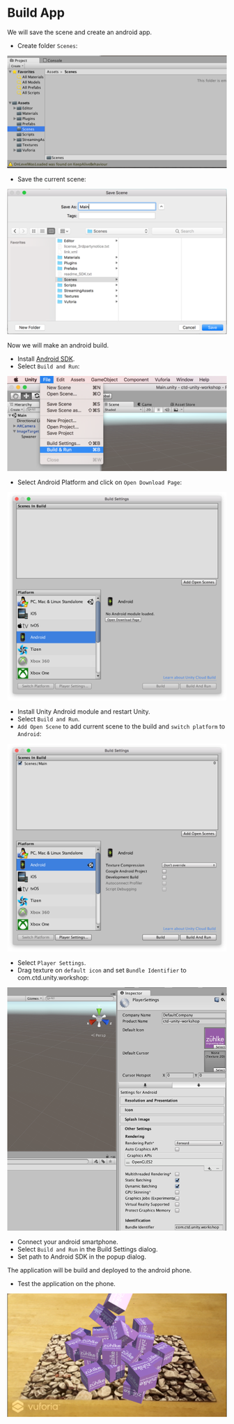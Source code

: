 # Build App

We will save the scene and create an android app.

* Create folder `Scenes`:

![Screenshot](./img/build_1.png)

* Save the current scene:

![Screenshot](./img/build_2.png)

Now we will make an android build.

* Install [Android SDK](https://developer.android.com/).
* Select `Build and Run`:

![Screenshot](./img/build_3.png)

* Select Android Platform and click on `Open Download Page`:

![Screenshot](./img/build_4.png)

* Install Unity Android module and restart Unity.
* Select `Build and Run`.
* `Add Open Scene` to add current scene to the build and `switch platform` to `Android`:

![Screenshot](./img/build_5.png)

* Select `Player Settings`.
* Drag texture on `default icon` and set `Bundle Identifier` to com.ctd.unity.workshop:

![Screenshot](./img/build_6.png)

* Connect your android smartphone.
* Select `Build and Run` in the Build Settings dialog.
* Set path to Android SDK in the popup dialog.

The application will be build and deployed to the android phone.

* Test the application on the phone.

![Screenshot](./img/build_7.png)
